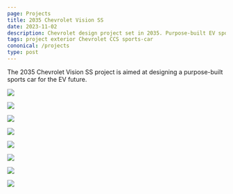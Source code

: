 ```yaml
---
page: Projects
title: 2035 Chevrolet Vision SS
date: 2023-11-02
description: Chevrolet design project set in 2035. Purpose-built EV sports car.
tags: project exterior Chevrolet CCS sports-car
cononical: /projects
type: post
---
```


The 2035 Chevrolet Vision SS project is aimed at designing a purpose-built sports car for the EV future.

![](VisionSS_1.jpg)

![](VisionSS_2.jpg)

![](VisionSS_3.jpg)

![](VisionSS_4.jpg)

![](VisionSS_Render_1.jpg)

![](VisionSS_Render_2.jpg)

![](VisionSS_Render_3.jpg)

![](VisionSS_6.jpg)